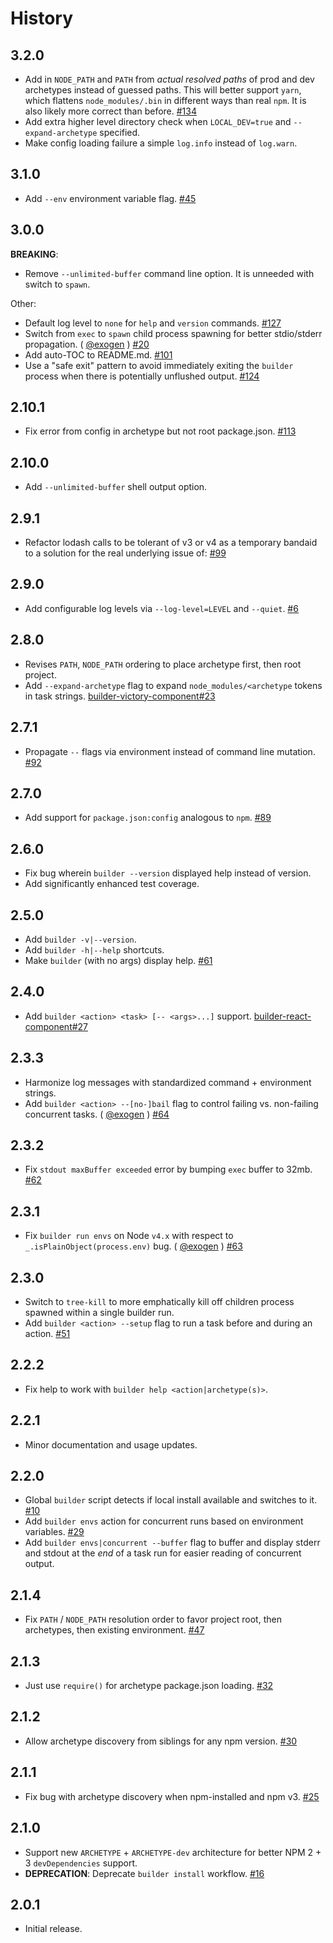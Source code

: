 History
=======

## 3.2.0

* Add in `NODE_PATH` and `PATH` from _actual resolved paths_ of prod and dev
  archetypes instead of guessed paths. This will better support `yarn`, which
  flattens `node_modules/.bin` in different ways than real `npm`. It is also
  likely more correct than before.
  [#134](https://github.com/FormidableLabs/builder/issues/134)
* Add extra higher level directory check when `LOCAL_DEV=true` and
  `--expand-archetype` specified.
* Make config loading failure a simple `log.info` instead of `log.warn`.

## 3.1.0

* Add `--env` environment variable flag.
  [#45](https://github.com/FormidableLabs/builder/issues/45)

## 3.0.0

**BREAKING**:

* Remove `--unlimited-buffer` command line option. It is unneeded with switch to
  `spawn`.

Other:

* Default log level to `none` for `help` and `version` commands.
  [#127](https://github.com/FormidableLabs/builder/issues/127)
* Switch from `exec` to `spawn` child process spawning for better stdio/stderr
  propagation. ( [@exogen][] )
  [#20](https://github.com/FormidableLabs/builder/issues/20)
* Add auto-TOC to README.md.
  [#101](https://github.com/FormidableLabs/builder/issues/101)
* Use a "safe exit" pattern to avoid immediately exiting the `builder` process
  when there is potentially unflushed output.
  [#124](https://github.com/FormidableLabs/builder/issues/124)

## 2.10.1

* Fix error from config in archetype but not root package.json.
  [#113](https://github.com/FormidableLabs/builder/issues/113)

## 2.10.0

* Add `--unlimited-buffer` shell output option.

## 2.9.1

* Refactor lodash calls to be tolerant of v3 or v4 as a temporary bandaid to
  a solution for the real underlying issue of:
  [#99](https://github.com/FormidableLabs/builder/issues/99)

## 2.9.0

* Add configurable log levels via `--log-level=LEVEL` and `--quiet`.
  [#6](https://github.com/FormidableLabs/builder/issues/6)

## 2.8.0

* Revises `PATH`, `NODE_PATH` ordering to place archetype first, then root
  project.
* Add `--expand-archetype` flag to expand `node_modules/<archetype` tokens in
  task strings.
  [builder-victory-component#23](https://github.com/FormidableLabs/builder-victory-component/issues/23)

## 2.7.1

* Propagate `--` flags via environment instead of command line mutation.
  [#92](https://github.com/FormidableLabs/builder/issues/92)

## 2.7.0

* Add support for `package.json:config` analogous to `npm`.
  [#89](https://github.com/FormidableLabs/builder/issues/89)

## 2.6.0

* Fix bug wherein `builder --version` displayed help instead of version.
* Add significantly enhanced test coverage.

## 2.5.0

* Add `builder -v|--version`.
* Add `builder -h|--help` shortcuts.
* Make `builder` (with no args) display help.
  [#61](https://github.com/FormidableLabs/builder/issues/61)

## 2.4.0

* Add `builder <action> <task> [-- <args>...]` support.
  [builder-react-component#27](https://github.com/FormidableLabs/builder-react-component/issues/27)

## 2.3.3

* Harmonize log messages with standardized command + environment strings.
* Add `builder <action> --[no-]bail` flag to control failing vs. non-failing
  concurrent tasks. ( [@exogen][] )
  [#64](https://github.com/FormidableLabs/builder/issues/64)

## 2.3.2

* Fix `stdout maxBuffer exceeded` error by bumping `exec` buffer to 32mb.
  [#62](https://github.com/FormidableLabs/builder/issues/62)

## 2.3.1

* Fix `builder run envs` on Node `v4.x` with respect to
  `_.isPlainObject(process.env)` bug. ( [@exogen][] )
  [#63](https://github.com/FormidableLabs/builder/issues/63)

## 2.3.0

* Switch to `tree-kill` to more emphatically kill off children process spawned
  within a single builder run.
* Add `builder <action> --setup` flag to run a task before and during an action.
  [#51](https://github.com/FormidableLabs/builder/issues/51)

## 2.2.2

* Fix help to work with `builder help <action|archetype(s)>`.

## 2.2.1

* Minor documentation and usage updates.

## 2.2.0

* Global `builder` script detects if local install available and switches to it.
  [#10](https://github.com/FormidableLabs/builder/issues/10)
* Add `builder envs` action for concurrent runs based on environment variables.
  [#29](https://github.com/FormidableLabs/builder/issues/29)
* Add `builder envs|concurrent --buffer` flag to buffer and display stderr and
  stdout at the _end_ of a task run for easier reading of concurrent output.

## 2.1.4

* Fix `PATH` / `NODE_PATH` resolution order to favor project root, then
  archetypes, then existing environment.
  [#47](https://github.com/FormidableLabs/builder/issues/47)

## 2.1.3

* Just use `require()` for archetype package.json loading.
  [#32](https://github.com/FormidableLabs/builder/issues/32)

## 2.1.2

* Allow archetype discovery from siblings for any npm version.
  [#30](https://github.com/FormidableLabs/builder/issues/30)

## 2.1.1

* Fix bug with archetype discovery when npm-installed and npm v3.
  [#25](https://github.com/FormidableLabs/builder/issues/25)

## 2.1.0

* Support new `ARCHETYPE` + `ARCHETYPE-dev` architecture for better NPM 2 + 3
  `devDependencies` support.
* **DEPRECATION**: Deprecate `builder install` workflow.
  [#16](https://github.com/FormidableLabs/builder/issues/16)

## 2.0.1

* Initial release.

[@exogen]: https://github.com/exogen
[@ryan-roemer]: https://github.com/ryan-roemer
